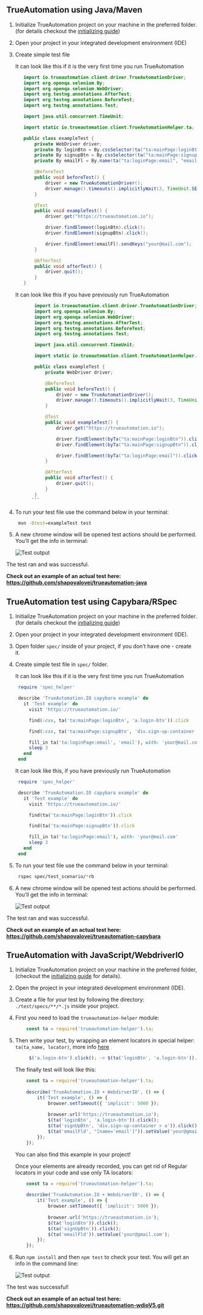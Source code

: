 ## TrueAutomation using Java/Maven

1. Initialize TrueAutomation project on your machine in the preferred folder. (for details checkout the [initializing guide](/initializing/initializing-automatically.md))

2. Open your project in your integrated development environment (IDE)

3. Create simple test file

   It can look like this if it is the very first time you run TrueAutomation

      ```java
         import io.trueautomation.client.driver.TrueAutomationDriver;
         import org.openqa.selenium.By;
         import org.openqa.selenium.WebDriver;
         import org.testng.annotations.AfterTest;
         import org.testng.annotations.BeforeTest;
         import org.testng.annotations.Test;

         import java.util.concurrent.TimeUnit;

         import static io.trueautomation.client.TrueAutomationHelper.ta;

         public class exampleTest {
             private WebDriver driver;
             private By loginBtn = By.cssSelector(ta("ta:mainPage:loginBtn", "a.login-btn"));
             private By signupBtn = By.cssSelector(ta("ta:mainPage:signupBtn", "div.sign-up-container > a"));
             private By emailFl = By.name(ta("ta:loginPage:email", "email"));

             @BeforeTest
             public void beforeTest() {
                 driver = new TrueAutomationDriver();
                 driver.manage().timeouts().implicitlyWait(3, TimeUnit.SECONDS);
             }

             @Test
             public void exampleTest() {
                 driver.get("https://trueautomation.io");

                 driver.findElement(loginBtn).click();
                 driver.findElement(signupBtn).click();

                 driver.findElement(emailFl).sendKeys("your@mail.com");
             }

             @AfterTest
             public void afterTest() {
                 driver.quit();
             }
         }
      ```

   It can look like this if you have previously run TrueAutomation

   ```java
          import io.trueautomation.client.driver.TrueAutomationDriver;
          import org.openqa.selenium.By;
          import org.openqa.selenium.WebDriver;
          import org.testng.annotations.AfterTest;
          import org.testng.annotations.BeforeTest;
          import org.testng.annotations.Test;

          import java.util.concurrent.TimeUnit;

          import static io.trueautomation.client.TrueAutomationHelper.byTa;

          public class exampleTest {
              private WebDriver driver;

              @BeforeTest
              public void beforeTest() {
                  driver = new TrueAutomationDriver();
                  driver.manage().timeouts().implicitlyWait(3, TimeUnit.SECONDS);
              }

              @Test
              public void exampleTest() {
                  driver.get("https://trueautomation.io");

                  driver.findElement(byTa("ta:mainPage:loginBtn")).click();
                  driver.findElement(byTa("ta:mainPage:signupBtn")).click();

                  driver.findElement(byTa("ta:loginPage:email")).click();
              }

              @AfterTest
              public void afterTest() {
                  driver.quit();
              }
          }
         ```
4. To run your test file use the command below in your terminal:

   ```bash
    mvn -Dtest=exampleTest test
   ```

5. A new chrome window will be opened test actions should be performed. You’ll get the info in terminal:

    ![Test output](../_images/java-test.png 'Test output')

The test ran and was successful.

**Check out an example of an actual test here:  https://github.com/shapovalovei/trueautomation-java**

## TrueAutomation test using Capybara/RSpec

1. Initialize TrueAutomation project on your machine in the preferred folder. (for details checkout the [initializing guide](/initializing/initializing-automatically.md))

2. Open your project in your integrated development environment (IDE).

3. Open folder `spec/` inside of your project, if you don’t have one - create it.

4. Create simple test file in `spec/` folder.

   It can look like this if it is the very first time you run TrueAutomation

   ```ruby
    require 'spec_helper'

    describe 'TrueAutomation.IO capybara example' do
      it 'Test example' do
        visit 'https://trueautomation.io/'

        find(:css, ta('ta:mainPage:loginBtn', 'a.login-btn')).click

        find(:css, ta('ta:mainPage:signupBtn', 'div.sign-up-container > a')).click

        fill_in ta('ta:loginPage:email', 'email'), with: 'your@mail.com'
        sleep 3
      end
    end
   ```

   It can look like this, if you have previously run TrueAutomation

   ```ruby
    require 'spec_helper'

    describe 'TrueAutomation.IO capybara example' do
      it 'Test example' do
        visit 'https://trueautomation.io/'

        find(ta('ta:mainPage:loginBtn')).click

        find(ta('ta:mainPage:signupBtn')).click

        fill_in ta('ta:loginPage:email'), with: 'your@mail.com'
        sleep 3
      end
    end
   ```

5. To run your test file use the command below in your terminal:

   ```bash
    rspec spec/test_scenario/*rb
   ```

6. A new chrome window will be opened test actions should be performed. You’ll get the info in terminal:

    ![Test output](../_images/capybara-test.png 'Test output')

The test ran and was successful.

**Check out an example of an actual test here:  https://github.com/shapovalovei/trueautomation-capybara**

## TrueAutomation with JavaScript/WebdriverIO

1. Initialize TrueAutomation project on your machine in the preferred folder, (checkout the [initializing guide](/initializing/initializing-automatically.md) for details).

2. Open the project in your integrated development environment (IDE).

3. Create a file for your test by following the directory: `./test/specs/**/*.js` inside your project.

4. First you need to load the `trueautomation-helper` module:

   ```javascript
       const ta = require('trueautomation-helper').ta;
   ```
5. Then write your test, by wrapping an element locators in special helper: `ta(ta_name, locator)`, more info [here](/getting-started/ta-locators.md)

   ```javascript 
        $('a.login-btn').click(); -> $(ta('loginBtn', 'a.login-btn')).click();
   ```
   
   The finally test will look like this:
   
   ```javascript
       const ta = require('trueautomation-helper').ta;
       
       describe('TrueAutomation.IO + WebdirverIO', () => {   
           it('Test example', () => {
               browser.setTimeout({ 'implicit': 5000 });
       
               browser.url('https://trueautomation.io');   
               $(ta('loginBtn', 'a.login-btn')).click();
               $(ta('signUpBtn', 'div.sign-up-container > a')).click();
               $(ta('emailFld', "[name='email']")).setValue('your@gmail.com');
           });
       });
   ```
   
   You can also find this example in your project!
   
   Once your elements are already recorded, you can get rid of Regular locators in your code and use only TA locators:
   
   ```javascript
       const ta = require('trueautomation-helper').ta;
          
       describe('TrueAutomation.IO + WebdirverIO', () => {   
           it('Test example', () => {
               browser.setTimeout({ 'implicit': 5000 });
          
               browser.url('https://trueautomation.io');   
               $(ta('loginBtn')).click();
               $(ta('signUpBtn')).click();
               $(ta('emailFld')).setValue('your@gmail.com');  
           });  
       });
    ```
    
6. Run `npm install` and then `npm test` to check your test. You will get an info in the command line:

    ![Test output](../_images/wdio-test.png 'Test output')

The test was successful!

**Check out an example of an actual test here:  https://github.com/shapovalovei/trueautomation-wdioV5.git**
